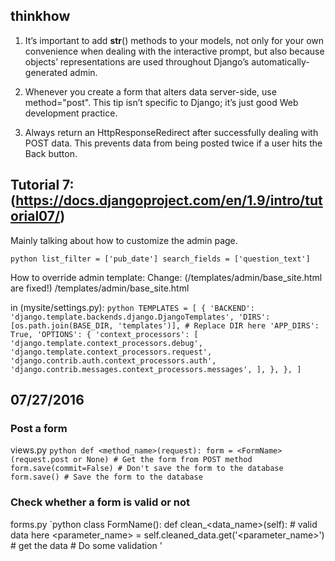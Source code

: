 ## thinkhow


1. It’s important to add __str__() methods to your models, not only for your own convenience when dealing with the interactive prompt, but also because objects’ representations are used throughout Django’s automatically-generated admin.

2. Whenever you create a form that alters data server-side, use method="post".  This tip isn’t specific to Django; it’s just good Web development practice.

3. Always return an HttpResponseRedirect after successfully dealing with POST data.  This prevents data from being posted twice if a user hits the Back button.

## Tutorial 7: (https://docs.djangoproject.com/en/1.9/intro/tutorial07/)
Mainly talking about how to customize the admin page.

` python
list_filter = ['pub_date']
search_fields = ['question_text']
`

How to override admin template:
Change: (/templates/admin/base_site.html are fixed!)
<container>/templates/admin/base_site.html

in (mysite/settings.py):
`python
TEMPLATES = [
    {
        'BACKEND': 'django.template.backends.django.DjangoTemplates',
        'DIRS': [os.path.join(BASE_DIR, 'templates')], # Replace DIR here
        'APP_DIRS': True,
        'OPTIONS': {
            'context_processors': [
                'django.template.context_processors.debug',
                'django.template.context_processors.request',
                'django.contrib.auth.context_processors.auth',
                'django.contrib.messages.context_processors.messages',
            ],
        },
    },
]
`

## 07/27/2016
### Post a form
views.py
`python
def <method_name>(request):
    form = <FormName>(request.post or None) # Get the form from POST method
    form.save(commit=False) # Don't save the form to the database
    form.save() # Save the form to the database
`

### Check whether a form is valid or not
forms.py
`python
class FormName():
    def clean_<data_name>(self): # valid data here
    <parameter_name> = self.cleaned_data.get('<parameter_name>') # get the data
    # Do some validation
'
